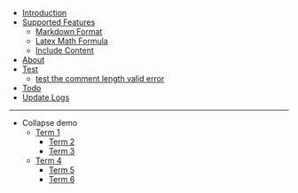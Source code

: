 - [Introduction]()
- [Supported Features](/Supported_Features)
  - [Markdown Format](/Markdown_Format)
  - [Latex Math Formula](/Latex_Math_Formula)
  - [Include Content](/Include_Content)
- [About](/about)
- [Test](/Test)
  - [test the comment length valid error](/test_the_comment_length_valid_error)
- [Todo](/todo)
- [Update Logs](/update_log)

---

- Collapse demo
  - [Term 1](/t1)
    - [Term 2](/t2)
    - [Term 3](/t3)
  - [Term 4](/t4)
    - [Term 5](/t5)
    - [Term 6](/t6)

